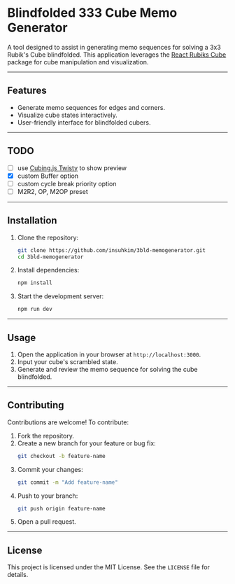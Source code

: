 # Blindfolded 333 Cube Memo Generator

A tool designed to assist in generating memo sequences for solving a 3x3 Rubik's Cube blindfolded. This application leverages the [React Rubiks Cube](https://github.com/UmerKazi/react-rubiks-cube-utils) package for cube manipulation and visualization.

---

## Features

- Generate memo sequences for edges and corners.
- Visualize cube states interactively.
- User-friendly interface for blindfolded cubers.

---

## TODO

- [ ] use [Cubing.js Twisty](https://js.cubing.net/cubing/twisty/) to show preview
- [x] custom Buffer option
- [ ] custom cycle break priority option
- [ ] M2R2, OP, M2OP preset

---

## Installation

1. Clone the repository:

   ```bash
   git clone https://github.com/insuhkim/3bld-memogenerator.git
   cd 3bld-memogenerator
   ```

2. Install dependencies:

   ```bash
   npm install
   ```

3. Start the development server:
   ```bash
   npm run dev
   ```

---

## Usage

1. Open the application in your browser at `http://localhost:3000`.
2. Input your cube's scrambled state.
3. Generate and review the memo sequence for solving the cube blindfolded.

---

## Contributing

Contributions are welcome! To contribute:

1. Fork the repository.
2. Create a new branch for your feature or bug fix:
   ```bash
   git checkout -b feature-name
   ```
3. Commit your changes:
   ```bash
   git commit -m "Add feature-name"
   ```
4. Push to your branch:
   ```bash
   git push origin feature-name
   ```
5. Open a pull request.

---

## License

This project is licensed under the MIT License. See the `LICENSE` file for details.
